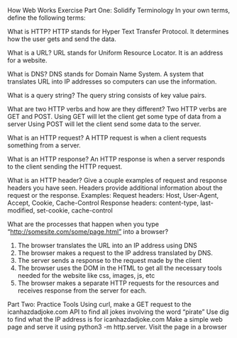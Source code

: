 How Web Works Exercise
Part One: Solidify Terminology
In your own terms, define the following terms:

What is HTTP?
HTTP stands for Hyper Text Transfer Protocol. It determines how the user gets and send the data.

What is a URL?
URL stands for Uniform Resource Locator. It is an address for a website.

What is DNS?
DNS stands for Domain Name System. A system that translates URL into IP addresses so computers can use the information.

What is a query string?
The query string consists of key value pairs.

What are two HTTP verbs and how are they different?
Two HTTP verbs are GET and POST.
Using GET will let the client get some type of data from a server
Using POST will let the client send some data to the server.

What is an HTTP request?
A HTTP request is when a client requests something from a server.

What is an HTTP response?
An HTTP response is when a server responds to the client sending the HTTP request.

What is an HTTP header? Give a couple examples of request and response headers you have seen.
Headers provide additional information about the request or the response.
Examples:
Request headers: Host, User-Agent, Accept, Cookie, Cache-Control
Response headers: content-type, last-modified, set-cookie, cache-control

What are the processes that happen when you type “http://somesite.com/some/page.html” into a browser?

1. The browser translates the URL into an IP address using DNS
2. The browser makes a request to the IP address translated by DNS.
3. The server sends a response to the request made by the client
4. The browser uses the DOM in the HTML to get all the necessary tools needed for the website like css, images, js, etc
5. The browser makes a separate HTTP requests for the resources and receives response from the server for each.

Part Two: Practice Tools
Using curl, make a GET request to the icanhazdadjoke.com API to find all jokes involving the word “pirate”
Use dig to find what the IP address is for icanhazdadjoke.com
Make a simple web page and serve it using python3 -m http.server. Visit the page in a browser
